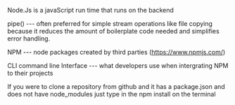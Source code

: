 Node.Js is a javaScript run time that runs on the backend 

pipe() ---  often preferred for simple stream operations like file copying because it reduces the amount of boilerplate code needed and simplifies error handling.

NPM --- node packages created by third parties (https://www.npmjs.com/)

CLI command line Interface --- what developers use when intergrating NPM to their projects

If you were to clone a repository from github and it has a package.json and does not have node_modules just type in the npm install on the terminal